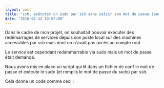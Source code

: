 ```yaml
---
layout: post
title: "ssh, exécuter un sudo par ssh sans saisir son mot de passe (pour sudo)..."
date: "2016-02-12 10:57:00"
---
```

Dans le cadre de mon projet, on souhaitait pouvoir exécuter des redémarrages de services depuis son poste local sur des machines accessibles par ssh mais dont on n'avait pas accès au compte root.

Le service est cependant redémmarrable via sudo mais un mot de passe était demandé.

Nous avons mis en place un script qui lit dans un fichier de conf le mot de passe et exécute le sudo (et remplis le mot de passe du sudo) par ssh.

Cela donne un code comme ceci :

<script src="https://pastebin.com/embed_js/mLRT0FFd"></script>
